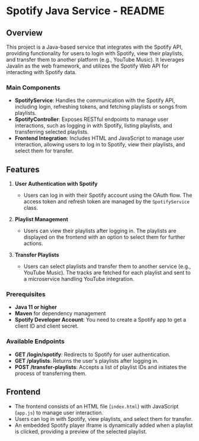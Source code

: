 # Spotify Java Service - README

## Overview

This project is a Java-based service that integrates with the Spotify API, providing functionality for users to login with Spotify, view their playlists, and transfer them to another platform (e.g., YouTube Music). It leverages Javalin as the web framework, and utilizes the Spotify Web API for interacting with Spotify data.

### Main Components

- **SpotifyService**: Handles the communication with the Spotify API, including login, refreshing tokens, and fetching playlists or songs from playlists.
- **SpotifyController**: Exposes RESTful endpoints to manage user interactions, such as logging in with Spotify, listing playlists, and transferring selected playlists.
- **Frontend Integration**: Includes HTML and JavaScript to manage user interaction, allowing users to log in to Spotify, view their playlists, and select them for transfer.

## Features

1. **User Authentication with Spotify**
   - Users can log in with their Spotify account using the OAuth flow. The access token and refresh token are managed by the `SpotifyService` class.

2. **Playlist Management**
   - Users can view their playlists after logging in. The playlists are displayed on the frontend with an option to select them for further actions.

3. **Transfer Playlists**
   - Users can select playlists and transfer them to another service (e.g., YouTube Music). The tracks are fetched for each playlist and sent to a microservice handling YouTube integration.

### Prerequisites

- **Java 11 or higher**
- **Maven** for dependency management
- **Spotify Developer Account**: You need to create a Spotify app to get a client ID and client secret.

### Available Endpoints

- **GET /login/spotify**: Redirects to Spotify for user authentication.
- **GET /playlists**: Returns the user's playlists after logging in.
- **POST /transfer-playlists**: Accepts a list of playlist IDs and initiates the process of transferring them.

## Frontend

- The frontend consists of an HTML file (`index.html`) with JavaScript (`app.js`) to manage user interaction.
- Users can log in with Spotify, view playlists, and select them for transfer.
- An embedded Spotify player iframe is dynamically added when a playlist is clicked, providing a preview of the selected playlist.



